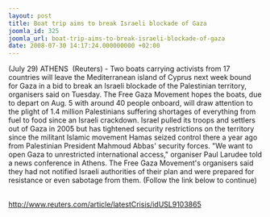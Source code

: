 ```yaml
---
layout: post
title: Boat trip aims to break Israeli blockade of Gaza
joomla_id: 325
joomla_url: boat-trip-aims-to-break-israeli-blockade-of-gaza
date: 2008-07-30 14:17:24.000000000 +02:00
---
```

(July 29) ATHENS&nbsp; (Reuters) - Two boats carrying activists from 17 countries will leave the Mediterranean island of Cyprus next week bound for Gaza in a bid to break an Israeli blockade of the Palestinian territory, organisers said on Tuesday. The Free Gaza Movement hopes the boats, due to depart on Aug. 5 with around 40 people onboard, will draw attention to the plight of 1.4 million Palestinians suffering shortages of everything from fuel to food since an Israeli crackdown. Israel pulled its troops and settlers out of Gaza in 2005 but has tightened security restrictions on the territory since the militant Islamic movement Hamas seized control there a year ago from Palestinian President Mahmoud Abbas' security forces. &quot;We want to open Gaza to unrestricted international access,&quot; organiser Paul Larudee told a news conference in Athens. The Free Gaza Movement's organisers said they had not notified Israeli authorities of their plan and were prepared for resistance or even sabotage from them. (Follow the link below to continue)<br /><br /><p><a href="http://www.reuters.com/article/latestCrisis/idUSL9103865">http://www.reuters.com/article/latestCrisis/idUSL9103865</a></p>
